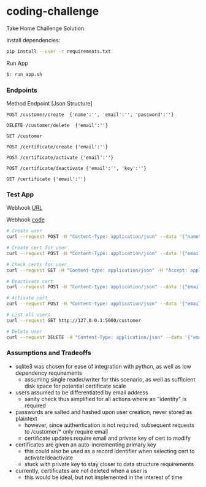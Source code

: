 # coding-challenge
Take Home Challenge Solution

Install dependencies:
```bash
pip install --user -r requirements.txt
```

Run App
```bash
$: run_app.sh
```

### Endpoints
Method Endpoint \[Json Structure\]

```POST /customer/create  {'name':'', 'email':'', 'password':''}```

```DELETE /customer/delete  {'email':''}```

```GET /customer```

```POST /certificate/create {'email':''}```

```POST /certificate/activate {'email':''}```

```POST /certificate/deactivate {'email':'', 'key':''}```

```GET /certificate {'email':''}```


### Test App

Webhook [URL](https://enuddqm54vfmht7.m.pipedream.net)

Webhook [code](https://pipedream.com/@brargolf/certificate-webhook-p_3nCa7Dz)

```bash
# Create user
curl --request POST -H "Content-Type: application/json" --data '{"name":"name0", "email":"email0@site.com", "password":"password"}' http://127.0.0.1:5000/customer/create

# Create cert for user
curl --request POST -H "Content-Type: application/json" --data '{"email":"email0@site.com"}' http://127.0.0.1:5000/certificate/create

# Check certs for user
curl --request GET -H "Content-type: application/json" -H "Accept: application/json" --data '{"email":"email0@site.com"}' http://127.0.0.1:5000/certificate

# Deactivate cert
curl --request POST -H "Content-type: application/json" --data '{"email":"email0@site.com","key":"<private key>"}' http://127.0.0.1:5000/certificate/deactivate

# Activate cert
curl --request POST -H "Content-type: application/json" --data '{"email":"email0@site.com","key":"<private key>"}' http://127.0.0.1:5000/certificate/activate

# List all users
curl --request GET http://127.0.0.1:5000/customer

# Delete user
curl --request DELETE -H "Content-Type: application/json" --data '{"email":"email0@site.com"}' http://127.0.0.1:5000/customer/delete
```

### Assumptions and Tradeoffs
- sqlite3 was chosen for ease of integration with python, as well as low dependency requirements 
  - assuming single reader/writer for this scenario, as well as sufficient disk space for potential certificate scale
- users assumed to be differentiated by email address
  - sanity check thus simplified for all actions where an "identity" is required
- passwords are salted and hashed upon user creation, never stored as plaintext
  - however, since authentication is not required, subsequent requests to /customer/* only require email
  - certificate updates require email and private key of cert to modify
- certificates are given an auto-incrementing primary key
  - this could also be used as a record identifier when selecting cert to activate/deactivate
  - stuck with private key to stay closer to data structure requirements
- currently, certificates are not deleted when a user is
  - this would be ideal, but not implemented in the interest of time
